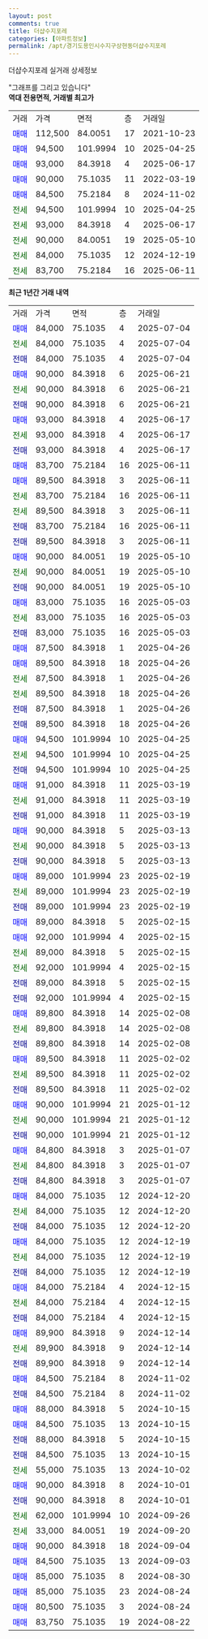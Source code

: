 ```yaml
---
layout: post
comments: true
title: 더샵수지포레
categories: [아파트정보]
permalink: /apt/경기도용인시수지구상현동더샵수지포레
---
```


더샵수지포레 실거래 상세정보

<script type="text/javascript">
  google.charts.load('current', {'packages':['line', 'corechart']});
  google.charts.setOnLoadCallback(drawChart);

  function drawChart() {
    var data = new google.visualization.DataTable();
    data.addColumn('date', '거래일');
    data.addColumn('number', "매매");
    data.addColumn('number', "전세");
    data.addColumn('number', "전매");

    data.addRows([[new Date(Date.parse("2025-07-04")), 84000, null, null], [new Date(Date.parse("2025-07-04")), null, 84000, null], [new Date(Date.parse("2025-07-04")), null, null, 84000], [new Date(Date.parse("2025-06-21")), 90000, null, null], [new Date(Date.parse("2025-06-21")), null, 90000, null], [new Date(Date.parse("2025-06-21")), null, null, 90000], [new Date(Date.parse("2025-06-17")), 93000, null, null], [new Date(Date.parse("2025-06-17")), null, 93000, null], [new Date(Date.parse("2025-06-17")), null, null, 93000], [new Date(Date.parse("2025-06-11")), 83700, null, null], [new Date(Date.parse("2025-06-11")), 89500, null, null], [new Date(Date.parse("2025-06-11")), null, 83700, null], [new Date(Date.parse("2025-06-11")), null, 89500, null], [new Date(Date.parse("2025-06-11")), null, null, 83700], [new Date(Date.parse("2025-06-11")), null, null, 89500], [new Date(Date.parse("2025-05-10")), 90000, null, null], [new Date(Date.parse("2025-05-10")), null, 90000, null], [new Date(Date.parse("2025-05-10")), null, null, 90000], [new Date(Date.parse("2025-05-03")), 83000, null, null], [new Date(Date.parse("2025-05-03")), null, 83000, null], [new Date(Date.parse("2025-05-03")), null, null, 83000], [new Date(Date.parse("2025-04-26")), 87500, null, null], [new Date(Date.parse("2025-04-26")), 89500, null, null], [new Date(Date.parse("2025-04-26")), null, 87500, null], [new Date(Date.parse("2025-04-26")), null, 89500, null], [new Date(Date.parse("2025-04-26")), null, null, 87500], [new Date(Date.parse("2025-04-26")), null, null, 89500], [new Date(Date.parse("2025-04-25")), 94500, null, null], [new Date(Date.parse("2025-04-25")), null, 94500, null], [new Date(Date.parse("2025-04-25")), null, null, 94500], [new Date(Date.parse("2025-03-19")), 91000, null, null], [new Date(Date.parse("2025-03-19")), null, 91000, null], [new Date(Date.parse("2025-03-19")), null, null, 91000], [new Date(Date.parse("2025-03-13")), 90000, null, null], [new Date(Date.parse("2025-03-13")), null, 90000, null], [new Date(Date.parse("2025-03-13")), null, null, 90000], [new Date(Date.parse("2025-02-19")), 89000, null, null], [new Date(Date.parse("2025-02-19")), null, 89000, null], [new Date(Date.parse("2025-02-19")), null, null, 89000], [new Date(Date.parse("2025-02-15")), 89000, null, null], [new Date(Date.parse("2025-02-15")), 92000, null, null], [new Date(Date.parse("2025-02-15")), null, 89000, null], [new Date(Date.parse("2025-02-15")), null, 92000, null], [new Date(Date.parse("2025-02-15")), null, null, 89000], [new Date(Date.parse("2025-02-15")), null, null, 92000], [new Date(Date.parse("2025-02-08")), 89800, null, null], [new Date(Date.parse("2025-02-08")), null, 89800, null], [new Date(Date.parse("2025-02-08")), null, null, 89800], [new Date(Date.parse("2025-02-02")), 89500, null, null], [new Date(Date.parse("2025-02-02")), null, 89500, null], [new Date(Date.parse("2025-02-02")), null, null, 89500], [new Date(Date.parse("2025-01-12")), 90000, null, null], [new Date(Date.parse("2025-01-12")), null, 90000, null], [new Date(Date.parse("2025-01-12")), null, null, 90000], [new Date(Date.parse("2025-01-07")), 84800, null, null], [new Date(Date.parse("2025-01-07")), null, 84800, null], [new Date(Date.parse("2025-01-07")), null, null, 84800], [new Date(Date.parse("2024-12-20")), 84000, null, null], [new Date(Date.parse("2024-12-20")), null, 84000, null], [new Date(Date.parse("2024-12-20")), null, null, 84000], [new Date(Date.parse("2024-12-19")), 84000, null, null], [new Date(Date.parse("2024-12-19")), null, 84000, null], [new Date(Date.parse("2024-12-19")), null, null, 84000], [new Date(Date.parse("2024-12-15")), 84000, null, null], [new Date(Date.parse("2024-12-15")), null, 84000, null], [new Date(Date.parse("2024-12-15")), null, null, 84000], [new Date(Date.parse("2024-12-14")), 89900, null, null], [new Date(Date.parse("2024-12-14")), null, 89900, null], [new Date(Date.parse("2024-12-14")), null, null, 89900], [new Date(Date.parse("2024-11-02")), 84500, null, null], [new Date(Date.parse("2024-11-02")), null, null, 84500], [new Date(Date.parse("2024-10-15")), 88000, null, null], [new Date(Date.parse("2024-10-15")), 84500, null, null], [new Date(Date.parse("2024-10-15")), null, null, 88000], [new Date(Date.parse("2024-10-15")), null, null, 84500], [new Date(Date.parse("2024-10-02")), null, 55000, null], [new Date(Date.parse("2024-10-01")), 90000, null, null], [new Date(Date.parse("2024-10-01")), null, null, 90000], [new Date(Date.parse("2024-09-26")), null, 62000, null], [new Date(Date.parse("2024-09-20")), null, 33000, null], [new Date(Date.parse("2024-09-04")), 90000, null, null], [new Date(Date.parse("2024-09-03")), 84500, null, null], [new Date(Date.parse("2024-08-30")), 85000, null, null], [new Date(Date.parse("2024-08-24")), 85000, null, null], [new Date(Date.parse("2024-08-24")), 80500, null, null], [new Date(Date.parse("2024-08-22")), 83750, null, null]]);

    var options = {
      hAxis: {
        format: 'yyyy/MM/dd'
      },    
      lineWidth: 0,
      pointsVisible: true,    
      title: '최근 1년간 유형별 실거래가 분포',
      legend: { position: 'bottom' }
    };

    var formatter = new google.visualization.NumberFormat({pattern:'###,###'} );
    formatter.format(data, 1);
    formatter.format(data, 2);
    
    setTimeout(function() {
        var chart = new google.visualization.LineChart(document.getElementById('columnchart_material'));
        chart.draw(data, (options));
        document.getElementById('loading').style.display = 'none';
    }, 200);
  }
</script>


<div id="loading" style="z-index:20; display: block; margin-left: 0px">"그래프를 그리고 있습니다"</div>
<div id="columnchart_material" style="width: 95%; margin-left: 0px; display: block"></div>
<!-- contents start -->
<b>역대 전용면적, 거래별 최고가</b>
<table class="sortable">
    <tr>
      <td>거래</td>
      <td>가격</td>
      <td>면적</td>
      <td>층</td>
      <td>거래일</td>
    </tr>
        <tr>
          <td><a style="color: blue">매매</a></td>
          <td>112,500</td>
          <td>84.0051</td>
          <td>17</td>
          <td>2021-10-23</td>
        </tr>            <tr>
          <td><a style="color: blue">매매</a></td>
          <td>94,500</td>
          <td>101.9994</td>
          <td>10</td>
          <td>2025-04-25</td>
        </tr>            <tr>
          <td><a style="color: blue">매매</a></td>
          <td>93,000</td>
          <td>84.3918</td>
          <td>4</td>
          <td>2025-06-17</td>
        </tr>            <tr>
          <td><a style="color: blue">매매</a></td>
          <td>90,000</td>
          <td>75.1035</td>
          <td>11</td>
          <td>2022-03-19</td>
        </tr>            <tr>
          <td><a style="color: blue">매매</a></td>
          <td>84,500</td>
          <td>75.2184</td>
          <td>8</td>
          <td>2024-11-02</td>
        </tr>        
        <tr>
              <td><a style="color: darkgreen">전세</a></td>
              <td>94,500</td>
              <td>101.9994</td>
              <td>10</td>
              <td>2025-04-25</td>
            </tr>            <tr>
              <td><a style="color: darkgreen">전세</a></td>
              <td>93,000</td>
              <td>84.3918</td>
              <td>4</td>
              <td>2025-06-17</td>
            </tr>            <tr>
              <td><a style="color: darkgreen">전세</a></td>
              <td>90,000</td>
              <td>84.0051</td>
              <td>19</td>
              <td>2025-05-10</td>
            </tr>            <tr>
              <td><a style="color: darkgreen">전세</a></td>
              <td>84,000</td>
              <td>75.1035</td>
              <td>12</td>
              <td>2024-12-19</td>
            </tr>            <tr>
              <td><a style="color: darkgreen">전세</a></td>
              <td>83,700</td>
              <td>75.2184</td>
              <td>16</td>
              <td>2025-06-11</td>
            </tr>        
    
</table>

<b>최근 1년간 거래 내역</b>

<table class="sortable">
    <tr>
      <td>거래</td>
      <td>가격</td>
      <td>면적</td>
      <td>층</td>
      <td>거래일</td>
    </tr>
    <tr>
      <td><a style="color: blue">매매</a></td>
      <td>84,000</td>
      <td>75.1035</td>
      <td>4</td>
      <td>2025-07-04</td>
    </tr>          <tr>
      <td><a style="color: darkgreen">전세</a></td>
      <td>84,000</td>
      <td>75.1035</td>
      <td>4</td>
      <td>2025-07-04</td>
    </tr>          <tr>
      <td><a style="color: darkblue">전매</a></td>
      <td>84,000</td>
      <td>75.1035</td>
      <td>4</td>
      <td>2025-07-04</td>
    </tr>          <tr>
      <td><a style="color: blue">매매</a></td>
      <td>90,000</td>
      <td>84.3918</td>
      <td>6</td>
      <td>2025-06-21</td>
    </tr>          <tr>
      <td><a style="color: darkgreen">전세</a></td>
      <td>90,000</td>
      <td>84.3918</td>
      <td>6</td>
      <td>2025-06-21</td>
    </tr>          <tr>
      <td><a style="color: darkblue">전매</a></td>
      <td>90,000</td>
      <td>84.3918</td>
      <td>6</td>
      <td>2025-06-21</td>
    </tr>          <tr>
      <td><a style="color: blue">매매</a></td>
      <td>93,000</td>
      <td>84.3918</td>
      <td>4</td>
      <td>2025-06-17</td>
    </tr>          <tr>
      <td><a style="color: darkgreen">전세</a></td>
      <td>93,000</td>
      <td>84.3918</td>
      <td>4</td>
      <td>2025-06-17</td>
    </tr>          <tr>
      <td><a style="color: darkblue">전매</a></td>
      <td>93,000</td>
      <td>84.3918</td>
      <td>4</td>
      <td>2025-06-17</td>
    </tr>          <tr>
      <td><a style="color: blue">매매</a></td>
      <td>83,700</td>
      <td>75.2184</td>
      <td>16</td>
      <td>2025-06-11</td>
    </tr>          <tr>
      <td><a style="color: blue">매매</a></td>
      <td>89,500</td>
      <td>84.3918</td>
      <td>3</td>
      <td>2025-06-11</td>
    </tr>          <tr>
      <td><a style="color: darkgreen">전세</a></td>
      <td>83,700</td>
      <td>75.2184</td>
      <td>16</td>
      <td>2025-06-11</td>
    </tr>          <tr>
      <td><a style="color: darkgreen">전세</a></td>
      <td>89,500</td>
      <td>84.3918</td>
      <td>3</td>
      <td>2025-06-11</td>
    </tr>          <tr>
      <td><a style="color: darkblue">전매</a></td>
      <td>83,700</td>
      <td>75.2184</td>
      <td>16</td>
      <td>2025-06-11</td>
    </tr>          <tr>
      <td><a style="color: darkblue">전매</a></td>
      <td>89,500</td>
      <td>84.3918</td>
      <td>3</td>
      <td>2025-06-11</td>
    </tr>          <tr>
      <td><a style="color: blue">매매</a></td>
      <td>90,000</td>
      <td>84.0051</td>
      <td>19</td>
      <td>2025-05-10</td>
    </tr>          <tr>
      <td><a style="color: darkgreen">전세</a></td>
      <td>90,000</td>
      <td>84.0051</td>
      <td>19</td>
      <td>2025-05-10</td>
    </tr>          <tr>
      <td><a style="color: darkblue">전매</a></td>
      <td>90,000</td>
      <td>84.0051</td>
      <td>19</td>
      <td>2025-05-10</td>
    </tr>          <tr>
      <td><a style="color: blue">매매</a></td>
      <td>83,000</td>
      <td>75.1035</td>
      <td>16</td>
      <td>2025-05-03</td>
    </tr>          <tr>
      <td><a style="color: darkgreen">전세</a></td>
      <td>83,000</td>
      <td>75.1035</td>
      <td>16</td>
      <td>2025-05-03</td>
    </tr>          <tr>
      <td><a style="color: darkblue">전매</a></td>
      <td>83,000</td>
      <td>75.1035</td>
      <td>16</td>
      <td>2025-05-03</td>
    </tr>          <tr>
      <td><a style="color: blue">매매</a></td>
      <td>87,500</td>
      <td>84.3918</td>
      <td>1</td>
      <td>2025-04-26</td>
    </tr>          <tr>
      <td><a style="color: blue">매매</a></td>
      <td>89,500</td>
      <td>84.3918</td>
      <td>18</td>
      <td>2025-04-26</td>
    </tr>          <tr>
      <td><a style="color: darkgreen">전세</a></td>
      <td>87,500</td>
      <td>84.3918</td>
      <td>1</td>
      <td>2025-04-26</td>
    </tr>          <tr>
      <td><a style="color: darkgreen">전세</a></td>
      <td>89,500</td>
      <td>84.3918</td>
      <td>18</td>
      <td>2025-04-26</td>
    </tr>          <tr>
      <td><a style="color: darkblue">전매</a></td>
      <td>87,500</td>
      <td>84.3918</td>
      <td>1</td>
      <td>2025-04-26</td>
    </tr>          <tr>
      <td><a style="color: darkblue">전매</a></td>
      <td>89,500</td>
      <td>84.3918</td>
      <td>18</td>
      <td>2025-04-26</td>
    </tr>          <tr>
      <td><a style="color: blue">매매</a></td>
      <td>94,500</td>
      <td>101.9994</td>
      <td>10</td>
      <td>2025-04-25</td>
    </tr>          <tr>
      <td><a style="color: darkgreen">전세</a></td>
      <td>94,500</td>
      <td>101.9994</td>
      <td>10</td>
      <td>2025-04-25</td>
    </tr>          <tr>
      <td><a style="color: darkblue">전매</a></td>
      <td>94,500</td>
      <td>101.9994</td>
      <td>10</td>
      <td>2025-04-25</td>
    </tr>          <tr>
      <td><a style="color: blue">매매</a></td>
      <td>91,000</td>
      <td>84.3918</td>
      <td>11</td>
      <td>2025-03-19</td>
    </tr>          <tr>
      <td><a style="color: darkgreen">전세</a></td>
      <td>91,000</td>
      <td>84.3918</td>
      <td>11</td>
      <td>2025-03-19</td>
    </tr>          <tr>
      <td><a style="color: darkblue">전매</a></td>
      <td>91,000</td>
      <td>84.3918</td>
      <td>11</td>
      <td>2025-03-19</td>
    </tr>          <tr>
      <td><a style="color: blue">매매</a></td>
      <td>90,000</td>
      <td>84.3918</td>
      <td>5</td>
      <td>2025-03-13</td>
    </tr>          <tr>
      <td><a style="color: darkgreen">전세</a></td>
      <td>90,000</td>
      <td>84.3918</td>
      <td>5</td>
      <td>2025-03-13</td>
    </tr>          <tr>
      <td><a style="color: darkblue">전매</a></td>
      <td>90,000</td>
      <td>84.3918</td>
      <td>5</td>
      <td>2025-03-13</td>
    </tr>          <tr>
      <td><a style="color: blue">매매</a></td>
      <td>89,000</td>
      <td>101.9994</td>
      <td>23</td>
      <td>2025-02-19</td>
    </tr>          <tr>
      <td><a style="color: darkgreen">전세</a></td>
      <td>89,000</td>
      <td>101.9994</td>
      <td>23</td>
      <td>2025-02-19</td>
    </tr>          <tr>
      <td><a style="color: darkblue">전매</a></td>
      <td>89,000</td>
      <td>101.9994</td>
      <td>23</td>
      <td>2025-02-19</td>
    </tr>          <tr>
      <td><a style="color: blue">매매</a></td>
      <td>89,000</td>
      <td>84.3918</td>
      <td>5</td>
      <td>2025-02-15</td>
    </tr>          <tr>
      <td><a style="color: blue">매매</a></td>
      <td>92,000</td>
      <td>101.9994</td>
      <td>4</td>
      <td>2025-02-15</td>
    </tr>          <tr>
      <td><a style="color: darkgreen">전세</a></td>
      <td>89,000</td>
      <td>84.3918</td>
      <td>5</td>
      <td>2025-02-15</td>
    </tr>          <tr>
      <td><a style="color: darkgreen">전세</a></td>
      <td>92,000</td>
      <td>101.9994</td>
      <td>4</td>
      <td>2025-02-15</td>
    </tr>          <tr>
      <td><a style="color: darkblue">전매</a></td>
      <td>89,000</td>
      <td>84.3918</td>
      <td>5</td>
      <td>2025-02-15</td>
    </tr>          <tr>
      <td><a style="color: darkblue">전매</a></td>
      <td>92,000</td>
      <td>101.9994</td>
      <td>4</td>
      <td>2025-02-15</td>
    </tr>          <tr>
      <td><a style="color: blue">매매</a></td>
      <td>89,800</td>
      <td>84.3918</td>
      <td>14</td>
      <td>2025-02-08</td>
    </tr>          <tr>
      <td><a style="color: darkgreen">전세</a></td>
      <td>89,800</td>
      <td>84.3918</td>
      <td>14</td>
      <td>2025-02-08</td>
    </tr>          <tr>
      <td><a style="color: darkblue">전매</a></td>
      <td>89,800</td>
      <td>84.3918</td>
      <td>14</td>
      <td>2025-02-08</td>
    </tr>          <tr>
      <td><a style="color: blue">매매</a></td>
      <td>89,500</td>
      <td>84.3918</td>
      <td>11</td>
      <td>2025-02-02</td>
    </tr>          <tr>
      <td><a style="color: darkgreen">전세</a></td>
      <td>89,500</td>
      <td>84.3918</td>
      <td>11</td>
      <td>2025-02-02</td>
    </tr>          <tr>
      <td><a style="color: darkblue">전매</a></td>
      <td>89,500</td>
      <td>84.3918</td>
      <td>11</td>
      <td>2025-02-02</td>
    </tr>          <tr>
      <td><a style="color: blue">매매</a></td>
      <td>90,000</td>
      <td>101.9994</td>
      <td>21</td>
      <td>2025-01-12</td>
    </tr>          <tr>
      <td><a style="color: darkgreen">전세</a></td>
      <td>90,000</td>
      <td>101.9994</td>
      <td>21</td>
      <td>2025-01-12</td>
    </tr>          <tr>
      <td><a style="color: darkblue">전매</a></td>
      <td>90,000</td>
      <td>101.9994</td>
      <td>21</td>
      <td>2025-01-12</td>
    </tr>          <tr>
      <td><a style="color: blue">매매</a></td>
      <td>84,800</td>
      <td>84.3918</td>
      <td>3</td>
      <td>2025-01-07</td>
    </tr>          <tr>
      <td><a style="color: darkgreen">전세</a></td>
      <td>84,800</td>
      <td>84.3918</td>
      <td>3</td>
      <td>2025-01-07</td>
    </tr>          <tr>
      <td><a style="color: darkblue">전매</a></td>
      <td>84,800</td>
      <td>84.3918</td>
      <td>3</td>
      <td>2025-01-07</td>
    </tr>          <tr>
      <td><a style="color: blue">매매</a></td>
      <td>84,000</td>
      <td>75.1035</td>
      <td>12</td>
      <td>2024-12-20</td>
    </tr>          <tr>
      <td><a style="color: darkgreen">전세</a></td>
      <td>84,000</td>
      <td>75.1035</td>
      <td>12</td>
      <td>2024-12-20</td>
    </tr>          <tr>
      <td><a style="color: darkblue">전매</a></td>
      <td>84,000</td>
      <td>75.1035</td>
      <td>12</td>
      <td>2024-12-20</td>
    </tr>          <tr>
      <td><a style="color: blue">매매</a></td>
      <td>84,000</td>
      <td>75.1035</td>
      <td>12</td>
      <td>2024-12-19</td>
    </tr>          <tr>
      <td><a style="color: darkgreen">전세</a></td>
      <td>84,000</td>
      <td>75.1035</td>
      <td>12</td>
      <td>2024-12-19</td>
    </tr>          <tr>
      <td><a style="color: darkblue">전매</a></td>
      <td>84,000</td>
      <td>75.1035</td>
      <td>12</td>
      <td>2024-12-19</td>
    </tr>          <tr>
      <td><a style="color: blue">매매</a></td>
      <td>84,000</td>
      <td>75.2184</td>
      <td>4</td>
      <td>2024-12-15</td>
    </tr>          <tr>
      <td><a style="color: darkgreen">전세</a></td>
      <td>84,000</td>
      <td>75.2184</td>
      <td>4</td>
      <td>2024-12-15</td>
    </tr>          <tr>
      <td><a style="color: darkblue">전매</a></td>
      <td>84,000</td>
      <td>75.2184</td>
      <td>4</td>
      <td>2024-12-15</td>
    </tr>          <tr>
      <td><a style="color: blue">매매</a></td>
      <td>89,900</td>
      <td>84.3918</td>
      <td>9</td>
      <td>2024-12-14</td>
    </tr>          <tr>
      <td><a style="color: darkgreen">전세</a></td>
      <td>89,900</td>
      <td>84.3918</td>
      <td>9</td>
      <td>2024-12-14</td>
    </tr>          <tr>
      <td><a style="color: darkblue">전매</a></td>
      <td>89,900</td>
      <td>84.3918</td>
      <td>9</td>
      <td>2024-12-14</td>
    </tr>          <tr>
      <td><a style="color: blue">매매</a></td>
      <td>84,500</td>
      <td>75.2184</td>
      <td>8</td>
      <td>2024-11-02</td>
    </tr>          <tr>
      <td><a style="color: darkblue">전매</a></td>
      <td>84,500</td>
      <td>75.2184</td>
      <td>8</td>
      <td>2024-11-02</td>
    </tr>          <tr>
      <td><a style="color: blue">매매</a></td>
      <td>88,000</td>
      <td>84.3918</td>
      <td>5</td>
      <td>2024-10-15</td>
    </tr>          <tr>
      <td><a style="color: blue">매매</a></td>
      <td>84,500</td>
      <td>75.1035</td>
      <td>13</td>
      <td>2024-10-15</td>
    </tr>          <tr>
      <td><a style="color: darkblue">전매</a></td>
      <td>88,000</td>
      <td>84.3918</td>
      <td>5</td>
      <td>2024-10-15</td>
    </tr>          <tr>
      <td><a style="color: darkblue">전매</a></td>
      <td>84,500</td>
      <td>75.1035</td>
      <td>13</td>
      <td>2024-10-15</td>
    </tr>          <tr>
      <td><a style="color: darkgreen">전세</a></td>
      <td>55,000</td>
      <td>75.1035</td>
      <td>13</td>
      <td>2024-10-02</td>
    </tr>          <tr>
      <td><a style="color: blue">매매</a></td>
      <td>90,000</td>
      <td>84.3918</td>
      <td>8</td>
      <td>2024-10-01</td>
    </tr>          <tr>
      <td><a style="color: darkblue">전매</a></td>
      <td>90,000</td>
      <td>84.3918</td>
      <td>8</td>
      <td>2024-10-01</td>
    </tr>          <tr>
      <td><a style="color: darkgreen">전세</a></td>
      <td>62,000</td>
      <td>101.9994</td>
      <td>10</td>
      <td>2024-09-26</td>
    </tr>          <tr>
      <td><a style="color: darkgreen">전세</a></td>
      <td>33,000</td>
      <td>84.0051</td>
      <td>19</td>
      <td>2024-09-20</td>
    </tr>          <tr>
      <td><a style="color: blue">매매</a></td>
      <td>90,000</td>
      <td>84.3918</td>
      <td>18</td>
      <td>2024-09-04</td>
    </tr>          <tr>
      <td><a style="color: blue">매매</a></td>
      <td>84,500</td>
      <td>75.1035</td>
      <td>13</td>
      <td>2024-09-03</td>
    </tr>          <tr>
      <td><a style="color: blue">매매</a></td>
      <td>85,000</td>
      <td>75.1035</td>
      <td>8</td>
      <td>2024-08-30</td>
    </tr>          <tr>
      <td><a style="color: blue">매매</a></td>
      <td>85,000</td>
      <td>75.1035</td>
      <td>23</td>
      <td>2024-08-24</td>
    </tr>          <tr>
      <td><a style="color: blue">매매</a></td>
      <td>80,500</td>
      <td>75.1035</td>
      <td>3</td>
      <td>2024-08-24</td>
    </tr>          <tr>
      <td><a style="color: blue">매매</a></td>
      <td>83,750</td>
      <td>75.1035</td>
      <td>19</td>
      <td>2024-08-22</td>
    </tr>      </table>
<!-- contents end -->    

